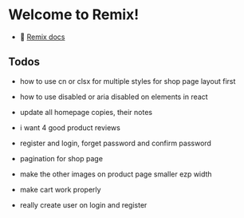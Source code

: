 # Welcome to Remix!

- 📖 [Remix docs](https://remix.run/docs)

## Todos
- how to use cn or clsx for multiple styles for shop page layout first
- how to use disabled or aria disabled on elements in react


- update all homepage copies, their notes
- i want 4 good product reviews

- register and login, forget password and confirm password
- pagination for shop page
- make the other images on product page smaller ezp width
- make cart work properly
- really create user on login and register